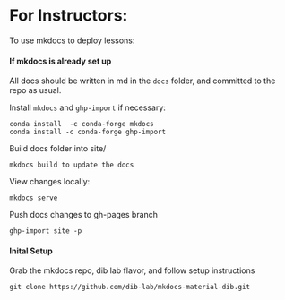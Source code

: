# For Instructors:

To use mkdocs to deploy lessons:

#### If mkdocs is already set up

All docs should be written in md in the `docs` folder,
and committed to the repo as usual.

Install `mkdocs` and `ghp-import` if necessary:
```
conda install  -c conda-forge mkdocs
conda install -c conda-forge ghp-import
```

Build docs folder into site/
```
mkdocs build to update the docs
```

View changes locally:
```
mkdocs serve
```

Push docs changes to gh-pages branch
```
ghp-import site -p
```


#### Inital Setup 

Grab the mkdocs repo, dib lab flavor, and follow setup instructions
```
git clone https://github.com/dib-lab/mkdocs-material-dib.git
```

